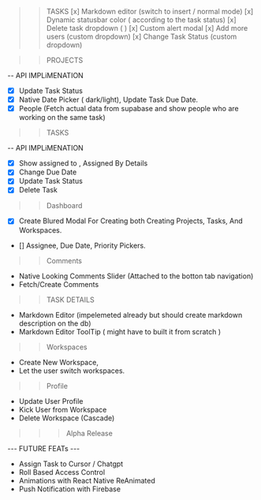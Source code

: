 > > TASKS
> > [x] Markdown editor (switch to insert / normal mode)
> > [x] Dynamic statusbar color ( according to the task status)
> > [x] Delete task dropdown ( )
> > [x] Custom alert modal
> > [x] Add more users (custom dropdown)
> > [x] Change Task Status (custom dropdown)

> > PROJECTS

-- API IMPLiMENATION

- [x] Update Task Status
- [x] Native Date Picker ( dark/light), Update Task Due Date.
- [x] People (Fetch actual data from supabase and show people who are working on the same task)

> > TASKS

-- API IMPLiMENATION

- [x] Show assigned to , Assigned By Details
- [x] Change Due Date
- [x] Update Task Status
- [x] Delete Task

> > Dashboard

- [x] Create Blured Modal For Creating both Creating Projects, Tasks, And Workspaces.
- [] Assignee, Due Date, Priority Pickers.

> > Comments

- Native Looking Comments Slider (Attached to the botton tab navigation)
- Fetch/Create Comments

> > TASK DETAILS

- Markdown Editor (impelemeted already but should create markdown description on the db)
- Markdown Editor ToolTip ( might have to built it from scratch )

> > Workspaces

- Create New Workspace,
- Let the user switch workspaces.

> > Profile

- Update User Profile
- Kick User from Workspace
- Delete Workspace (Cascade)

> > > Alpha Release

--- FUTURE FEATs ---

- Assign Task to Cursor / Chatgpt
- Roll Based Access Control
- Animations with React Native ReAnimated
- Push Notification with Firebase
